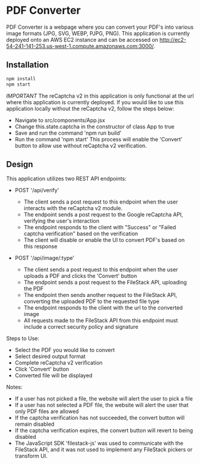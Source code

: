 # PDF Converter

PDF Converter is a webpage where you can convert your PDF's into various image formats (JPG, SVG, WEBP, PJPG, PNG).
This application is currently deployed onto an AWS EC2 instance and can be accessed on http://ec2-54-241-141-253.us-west-1.compute.amazonaws.com:3000/.

## Installation

```bash
npm install
npm start
```
*IMPORTANT* 
The reCaptcha v2 in this application is only functional at the url where this application is currently deployed. If you would like to use this application locally without the reCaptcha v2, follow the steps below:
  - Navigate to src/components/App.jsx
  - Change this.state.captcha in the constructor of class App to true
  - Save and run the command 'npm run build'
  - Run the command 'npm start'
This process will enable the 'Convert' button to allow use without reCaptcha v2 verification.

## Design

This application utilizes two REST API endpoints:

  - POST '/api/verify'
    - The client sends a post request to this endpoint when the user interacts with the reCaptcha v2 module.
    - The endpoint sends a post request to the Google reCaptcha API, verifying the user's interaction
    - The endpoint responds to the client with "Success" or "Failed captcha verification" based on the verification
    - The client will disable or enable the UI to convert PDF's based on this response

  - POST '/api/image/:type'
    - The client sends a post request to this endpoint when the user uploads a PDF and clicks the 'Convert' button
    - The endpoint sends a post request to the FileStack API, uploading the PDF
    - The endpoint then sends another request to the FileStack API, converting the uploaded PDF to the requested file type
    - The endpoint responds to the client with the url to the converted image
    - All requests made to the FileStack API from this endpoint must include a correct security policy and signature

Steps to Use:
  - Select the PDF you would like to convert
  - Select desired output format
  - Complete reCaptcha v2 verification
  - Click 'Convert' button
  - Converted file will be displayed

Notes:
  - If a user has not picked a file, the website will alert the user to pick a file
  - If a user has not selected a PDF file, the website will alert the user that only PDF files are allowed
  - If the captcha verification has not succeeded, the convert button will remain disabled
  - If the captcha verification expires, the convert button will revert to being disabled
  - The JavaScript SDK 'filestack-js' was used to communicate with the FileStack API, and it was not used to implement any FileStack pickers or transform UI.